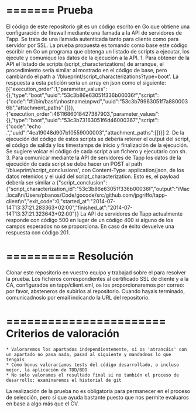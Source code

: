 =======
Prueba
=======
El código de este repositorio git es un código escrito en Go que obtiene una configuración de firewall mediante una llamada a la API de servidores de Tapp. Se trata de una llamada autenticada tanto para cliente como para servidor por SSL. La prueba propuesta es tomando como base este código escribir en Go un programa que obtenga un listado de scripts a ejecutar, los ejecute y comunique los datos de la ejecución a la API.
	1. Para obtener de la API el listado de scripts (script_characterizations) de arranque, el procedimiento sería similar al mostrado en el código de base, pero cambiando el path a '/blueprint/script_characterizations?type=boot'. La respuesta a esta petición sería un array en json como el siguiente:
		[{"execution_order":1,"parameter_values":{},"type":"boot","uuid":"53c3b86e63051f336b00036f","script":{"code":"#!/bin/bash\nhostname\npwd","uuid":"53c3b79963051f7a8800036b","attachment_paths":[]}},{"execution_order":4611686018427387903,"parameter_values":{},"type":"boot","uuid":"53c3b73163051f6d46000367","script":{"code":"echo .","uuid":"4ea19048d907b10559000003","attachment_paths":[]}}]
	2. De la ejecución del código de estos scripts se debería retener el output del script, el código de salida y los timestamps de inicio y finalización de la ejecución. Se sugiere volcar el código de cada script a un fichero y ejecutarlo con sh.
	3. Para comunicar mediante la API de servidores de Tapp los datos de la ejecución de cada script se debe hacer un POST al path '/blueprint/script_conclusions', con Content-Type: application/json, de los datos retenidos y el uuid del script_characterization. Esto es, el payload debería ser similar a
		{"script_conclusion":{"script_characterization_id":"53c3b86e63051f336b00036f","output":"iMac.local\n/Users/pbanos/Code/gocode/src/github.com/jpgriffo/tapp-client\n","exit_code":0,"started_at":"2014-07-14T13:37:21.283363+02:00","finished_at":"2014-07-14T13:37:21.323643+02:00"}}
	La API de servidores de Tapp actualmente responde con código 500 en lugar de un código 400 si alguno de los campos esperados no se proporciona. En caso de éxito devuelve una respuesta con código 201.

==========
Resolución
==========
Clonar este repositorio en vuestro equipo y trabajad sobre el para resolver la prueba. Los ficheros correspondientes al certificado SSL de cliente y a la CA, configurados en tapp/client.xml, os los proporcionaremos por correo: por favor, absteneros de subirlos al repositorio. Cuando hayais terminado, comunicadnoslo por email indicando la URL del repositorio. 


=======================
Criterios de valoración
=======================
	* Valoraremos los apartados independientemente, si os 'atrancáis' con un apartado no pasa nada, pasad al siguiente y mandadnos lo que tengais
	* Como bonus valoraríamos tests del código desarrollado, o incluso mejor, la aplicación de TDD/BDD
	* No solo valoramos el resultado final si no también el proceso de desarrollo: examinaremos el historial de git

La realización de la prueba no es obligatoria para permanecer en el proceso de selección, pero si que ayuda bastante puesto que nos permite evaluaros en base a algo más que el CV. 

